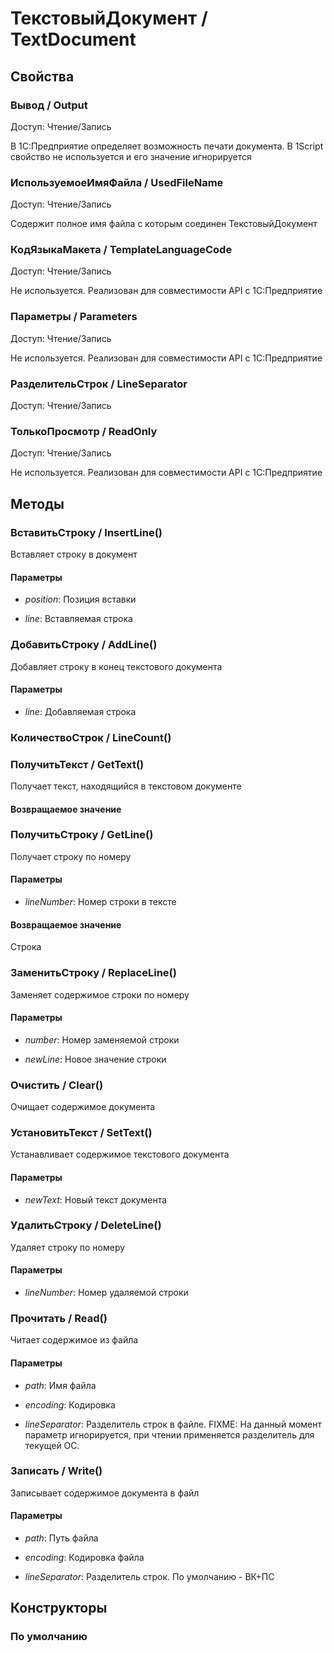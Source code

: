 
# ТекстовыйДокумент / TextDocument

## Свойства
    
### Вывод / Output
Доступ: Чтение/Запись
    
    
В 1С:Предприятие определяет возможность печати документа.
В 1Script свойство не используется и его значение игнорируется


  
  
### ИспользуемоеИмяФайла / UsedFileName
Доступ: Чтение/Запись
    
    
Содержит полное имя файла с которым соединен ТекстовыйДокумент


  
  
### КодЯзыкаМакета / TemplateLanguageCode
Доступ: Чтение/Запись
    
    
Не используется. Реализован для совместимости API с 1С:Предприятие


  
  
### Параметры / Parameters
Доступ: Чтение/Запись
    
    
Не используется. Реализован для совместимости API с 1С:Предприятие


  
  
### РазделительСтрок / LineSeparator
Доступ: Чтение/Запись
### ТолькоПросмотр / ReadOnly
Доступ: Чтение/Запись
    
    
Не используется. Реализован для совместимости API с 1С:Предприятие


  
  
## Методы
    
### ВставитьСтроку / InsertLine()
    
    
    
Вставляет строку в документ


  
  
#### Параметры

* *position*: Позиция вставки

* *line*: Вставляемая строка

### ДобавитьСтроку / AddLine()
    
    
    
Добавляет строку в конец текстового документа


  
  
#### Параметры

* *line*: Добавляемая строка

### КоличествоСтрок / LineCount()
    
### ПолучитьТекст / GetText()
    
    
    
Получает текст, находящийся в текстовом документе


  
  
#### Возвращаемое значение

### ПолучитьСтроку / GetLine()
    
    
    
Получает строку по номеру


  
  
#### Параметры

* *lineNumber*: Номер строки в тексте

#### Возвращаемое значение

Строка

  
### ЗаменитьСтроку / ReplaceLine()
    
    
    
Заменяет содержимое строки по номеру


  
  
#### Параметры

* *number*: Номер заменяемой строки

* *newLine*: Новое значение строки

### Очистить / Clear()
    
    
    
Очищает содержимое документа


  
  
### УстановитьТекст / SetText()
    
    
    
Устанавливает содержимое текстового документа


  
  
#### Параметры

* *newText*: Новый текст документа

### УдалитьСтроку / DeleteLine()
    
    
    
Удаляет строку по номеру


  
  
#### Параметры

* *lineNumber*: Номер удаляемой строки

### Прочитать / Read()
    
    
    
Читает содержимое из файла


  
  
#### Параметры

* *path*: Имя файла

* *encoding*: Кодировка

* *lineSeparator*: Разделитель строк в файле. FIXME: На данный момент параметр игнорируется, при чтении применяется разделитель для текущей ОС.

### Записать / Write()
    
    
    
Записывает содержимое документа в файл


  
  
#### Параметры

* *path*: Путь файла

* *encoding*: Кодировка файла

* *lineSeparator*: Разделитель строк. По умолчанию - ВК+ПС

## Конструкторы

  
### По умолчанию
